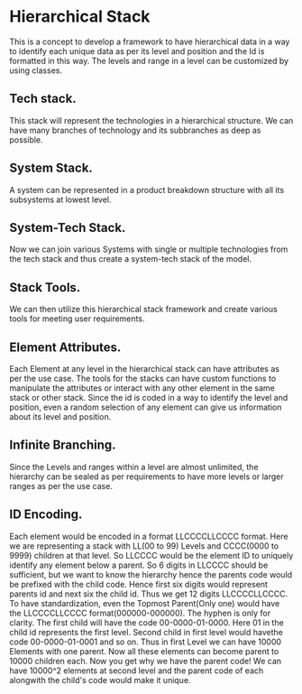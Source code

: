 # Hierarchical Stack
This is a concept to develop a framework to have hierarchical data in a way to identify each unique data as per its level and position and the Id is formatted in this way. The levels and range in a level can be customized by using classes.
## Tech stack.
This stack will represent the technologies in a hierarchical structure. We can have many branches of technology and its subbranches as deep as possible.
## System Stack.
A system can be represented in a product breakdown structure with all its subsystems at lowest level.
## System-Tech Stack.
Now we can join various Systems with single or multiple technologies from the tech stack and thus create a system-tech stack of the model.
## Stack Tools.
We can then utilize this hierarchical stack framework and create various tools for meeting user requirements.
## Element Attributes.
Each Element at any level in the hierarchical stack can have attributes as per the use case. The tools for the stacks can have custom functions to manipulate the attributes or interact with any other element in the same stack or other stack. Since the id is coded in a way to identify the level and position, even a random selection of any element can give us information about its level and position.
## Infinite Branching.
Since the Levels and ranges within a level are almost unlimited, the hierarchy can be sealed as per requirements to have more levels or larger ranges as per the use case.
## ID Encoding.
Each element would be encoded in a format LLCCCCLLCCCC format. Here we are representing a stack with LL(00 to 99) Levels and CCCC(0000 to 9999) children at that level. So LLCCCC would be the element ID to uniquely identify any element below a parent. So 6 digits in LLCCCC should be sufficient, but we want to know the hierarchy hence the parents code would be prefixed with the child code. Hence first six digits would represent parents id and next six the child id. Thus we get 12 digits LLCCCCLLCCCC. To have standardization, even the Topmost Parent(Only one) would have the LLCCCCLLCCCC format(000000-000000). The hyphen is only for clarity. The first child will have the code 00-0000-01-0000. Here 01 in the child id represents the first level. Second child in first level would havethe code 00-0000-01-0001 and so on. Thus in first Level we can have 10000 Elements with one parent. Now all these elements can become parent to 10000 children each. Now you get why we have the parent code! We can have 10000^2 elements at second level and the parent code of each alongwith the child's code would make it unique.
